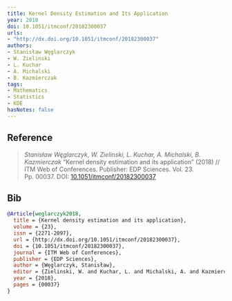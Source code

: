 ```yaml
---
title: Kernel Density Estimation and Its Application
year: 2018
doi: 10.1051/itmconf/20182300037
urls:
- "http://dx.doi.org/10.1051/itmconf/20182300037"
authors:
- Stanisław Węglarczyk
- W. Zielinski
- L. Kuchar
- A. Michalski
- B. Kazmierczak
tags:
- Mathematics
- Statistics
- KDE
hasNotes: false
---
```


## Reference

> <i>Stanisław Węglarczyk, W. Zielinski, L. Kuchar, A. Michalski, B. Kazmierczak</i> “Kernel density estimation and its application” (2018) // ITM Web of Conferences. Publisher: EDP Sciences. Vol.&nbsp;23. Pp.&nbsp;00037. DOI:&nbsp;<a href='https://doi.org/10.1051/itmconf/20182300037'>10.1051/itmconf/20182300037</a>

## Bib

```bib
@Article{weglarczyk2018,
  title = {Kernel density estimation and its application},
  volume = {23},
  issn = {2271-2097},
  url = {http://dx.doi.org/10.1051/itmconf/20182300037},
  doi = {10.1051/itmconf/20182300037},
  journal = {ITM Web of Conferences},
  publisher = {EDP Sciences},
  author = {Węglarczyk, Stanisław},
  editor = {Zielinski, W. and Kuchar, L. and Michalski, A. and Kazmierczak, B.},
  year = {2018},
  pages = {00037}
}
```
